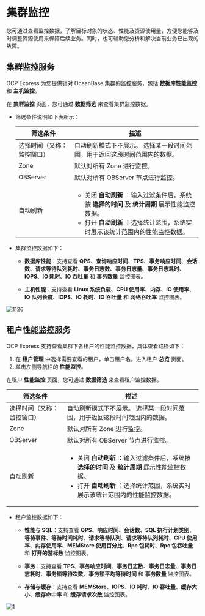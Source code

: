 # 集群监控

您可通过查看监控数据，了解目标对象的状态、性能及资源使用量，方便您能够及时调整资源使用来保障后续业务。同时，也可辅助您分析和解决当前业务已出现的故障。

## 集群监控服务

OCP Express 为您提供针对 OceanBase 集群的监控服务，包括 **数据库性能监控** 和 **主机监控**。

在 **集群监控** 页面，您可通过 **数据筛选** 来查看集群监控数据。

* 筛选条件说明如下表所示：

   |     筛选条件   |    描述  |
   |---------------|----------------|
   | 选择时间（又称：监控窗口） | 自动刷新模式下不展示。 选择某一段时间范围，用于返回这段时间范围内的数据。  |
   |Zone |默认对所有 Zone 进行监控。|
   |OBServer|默认对所有 OBServer 节点进行监控。|
   |自动刷新|<ul><li>关闭 **自动刷新** ：输入过滤条件后，系统按 **选择的时间** 及 **统计周期** 展示性能监控数据。</li><li>打开 **自动刷新** ：选择统计范围，系统实时展示该统计范围内的性能监控数据。</li></ul>|

* 集群监控数据如下：

  * **数据库性能**：支持查看 **QPS**、**查询响应时间**、**TPS**、**事务响应时间**、**会话数**、**请求等待队列耗时**、**事务日志数**、**事务日志量**、**事务日志耗时**、**IOPS**、**IO 耗时**、**IO 吞吐量** 和 **事务数量** 监控图表。

  * **主机性能**：支持查看 **Linux 系统负载**、**CPU 使用率**、**内存**、**IO 使用率**、**IO 队列长度**、**IOPS**、**IO 耗时**、**IO 吞吐量** 和 **网络吞吐率** 监控图表。

![1126](https://obbusiness-private.oss-cn-shanghai.aliyuncs.com/doc/img/ocp/ocp-express/%E9%9B%86%E7%BE%A4%E7%9B%91%E6%8E%A7.png)

## 租户性能监控服务

OCP Express 支持查看集群下各租户的性能监控数据，具体查看路径如下：

1. 在 **租户管理** 中选择需要查看的租户，单击租户名，进入租户 **总览** 页面。
2. 单击左侧导航栏的 **性能监控**。

在租户 **性能监控** 页面，您可通过 **数据筛选** 来查看租户监控数据。

   |     筛选条件   |    描述  |
   |---------------|----------------|
   | 选择时间（又称：监控窗口） | 自动刷新模式下不展示。 选择某一段时间范围，用于返回这段时间范围内的数据。  |
   |Zone |默认对所有 Zone 进行监控。|
   |OBServer|默认对所有 OBServer 节点进行监控。|
   |自动刷新|<ul><li>关闭 **自动刷新** ：输入过滤条件后，系统按 **选择的时间** 及 **统计周期** 展示性能监控数据。</li><li>打开 **自动刷新** ：选择统计范围，系统实时展示该统计范围内的性能监控数据。</li></ul>|

* 租户监控数据如下：

  * **性能与 SQL**：支持查看 **QPS**、**响应时间**、**会话数**、**SQL 执行计划类别**、**等待事件**、**等待时间耗时**、**请求等待队列**、**请求等待队列耗时**、**CPU 使用率**、**内存使用率**、**MEMStore 使用百分比**、**Rpc 包耗时**、**Rpc 包吞吐量** 和 **打开的游标数** 监控图表。

  * **事务**：支持查看 **TPS**、**事务响应时间**、**事务日志数**、**事务日志量**、**事务日志耗时**、**事务锁等待次数**、**事务锁平均等待时间** 和 **事务数量** 监控图表。

  * **存储与缓存**：支持查看 **MEMStore**、**IOPS**、**IO 耗时**、**IO 吞吐量**、**缓存大小**、**缓存命中率** 和 **缓存请求次数** 监控图表。

![1](https://obbusiness-private.oss-cn-shanghai.aliyuncs.com/doc/img/ocp/410/%E7%A7%9F%E6%88%B7%E7%9B%91%E6%8E%A7.png)
